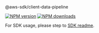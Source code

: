 @aws-sdk/client-data-pipeline

[![NPM version](https://img.shields.io/npm/v/@aws-sdk/client-data-pipeline/beta.svg)](https://www.npmjs.com/package/@aws-sdk/client-data-pipeline)
[![NPM downloads](https://img.shields.io/npm/dm/@aws-sdk/client-data-pipeline.svg)](https://www.npmjs.com/package/@aws-sdk/client-data-pipeline)

For SDK usage, please step to [SDK readme](https://github.com/aws/aws-sdk-js-v3).
